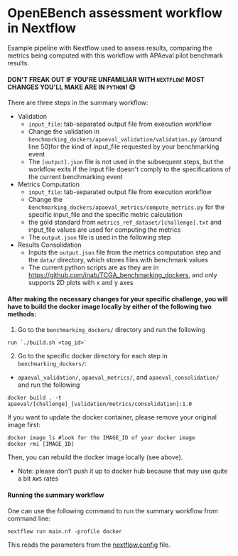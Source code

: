 # OpenEBench assessment workflow in Nextflow

Example pipeline with Nextflow used to assess results, comparing the metrics being computed with this workflow with APAeval pilot benchmark results.

#### DON'T FREAK OUT IF YOU'RE UNFAMILIAR WITH `NEXTFLOW`! MOST CHANGES YOU'LL MAKE ARE IN `PYTHON`! 😉
There are three steps in the summary workflow:
 - Validation
    - `input_file`: tab-separated output file from execution workflow
    - Change the validation in `benchmarking_dockers/apaeval_validation/validation.py` (around line 50)for the kind of input_file requested by your benchmarking event
    - The `[output].json` file is not used in the subsequent steps, but the workflow exits if the input file doesn't comply to the specifications of the current benchmarking event
 - Metrics Computation
    - `input_file`: tab-separated output file from execution workflow
    - Change the `benchmarking_dockers/apaeval_metrics/compute_metrics.py` for the specific input_file and the specific metric calculation
    - the gold standard from `metrics_ref_dataset/[challenge].txt` and input_file values are used for computing the metrics
    - The `output.json` file is used in the following step
 - Results Consolidation
    - Inputs the `output.json` file from the metrics computation step and the `data/` directory, which stores files with benchmark values
    - The current python scripts are as they are in https://github.com/inab/TCGA_benchmarking_dockers, and only supports 2D plots with x and y axes

#### After making the necessary changes for your specific challenge, you will have to build the docker image locally by either of the following two methods:
1. Go to the `benchmarking_dockers/` directory and run the following
```
run `./build.sh <tag_id>`
```
2. Go to the specific docker directory for each step in `benchmarking_dockers/`:
 - `apaeval_validation/`, `apaeval_metrics/`, and `apaeval_consolidation/`
and run the following
```
docker build . -t apaeval/[challenge]_[validation/metrics/consolidation]:1.0
```
If you want to update the docker container, please remove your original image first:
```
docker image ls #look for the IMAGE_ID of your docker image
docker rmi [IMAGE_ID]
```
Then, you can rebuild the docker image locally (see above).
 - Note: please don't push it up to docker hub because that may use quite a bit `AWS` rates

#### Running the summary workflow
One can use the following command to run the summary workflow from command line:
```
nextflow run main.nf -profile docker
```
This reads the parameters from the [nextflow.config](nextflow.config) file.
